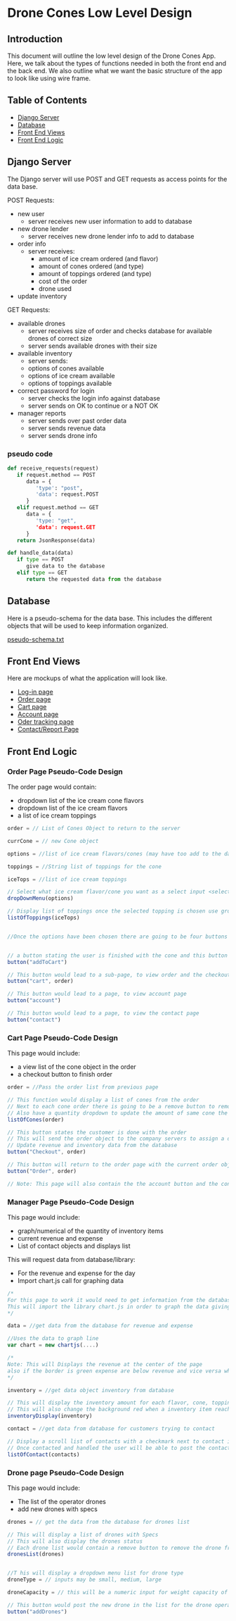 # Drone Cones Low Level Design

## Introduction

This document will outline the low level design of the Drone Cones App.
Here, we talk about the types of functions needed in both the front end and the back end.
We also outline what we want the basic structure of the app to look like using wire frame.

## Table of Contents

* [Django Server](#django-server)
* [Database](#database)
* [Front End Views](#front-end-views)
* [Front End Logic](#front-end-logic)

## Django Server

The Django server will use POST and GET requests as access points for the data base.

POST Requests:

* new user
  * server receives new user information to add to database
* new drone lender
  * server receives new drone lender info to add to database
* order info
  * server receives:
    * amount of ice cream ordered (and flavor)
    * amount of cones ordered (and type)
    * amount of toppings ordered (and type)
    * cost of the order
    * drone used
* update inventory

GET Requests:

* available drones
  * server receives size of order and checks database for available drones of correct size
  * server sends available drones with their size
* available inventory
  * server sends:
  * options of cones available
  * options of ice cream available
  * options of toppings available
* correct password for login
  * server checks the login info against database
  * server sends on OK to continue or a NOT OK
* manager reports
  * server sends over past order data
  * server sends revenue data
  * server sends drone info

### pseudo code

```python
def receive_requests(request)
   if request.method == POST
      data = {
         'type': "post",
         'data': request.POST
      }
   elif request.method == GET
      data = {
         'type: "get",
         'data': request.GET
      }
   return JsonResponse(data)

def handle_data(data)
   if type == POST
      give data to the database
   elif type == GET
      return the requested data from the database
```

## Database

Here is a pseudo-schema for the data base.
This includes the different objects that will be used to keep information organized.

[pseudo-schema.txt](./pseudo-schema.txt)

## Front End Views

Here are mockups of what the application will look like.

* [Log-in page](https://wireframe.cc/F08gdT)
* [Order page](https://wireframe.cc/fHa6vd)
* [Cart page](https://wireframe.cc/yUR5pU)
* [Account page](https://wireframe.cc/aqI5bl)
* [Oder tracking page](https://wireframe.cc/rMDQMf)
* [Contact/Report Page](https://wireframe.cc/IdDwLg)

## Front End Logic

### Order Page Pseudo-Code Design

The order page would contain:

* dropdown list of the ice cream cone flavors
* dropdown list of the ice cream flavors
* a list of ice cream toppings

```JavaScript
order = // List of Cones Object to return to the server

currCone = // new Cone object

options = //list of ice cream flavors/cones (may have too add to the database)

toppings = //String list of toppings for the cone

iceTops = //list of ice cream toppings

// Select what ice cream flavor/cone you want as a select input <select> </select> from svelte
dropDownMenu(options) 

// Display list of toppings once the selected topping is chosen use group input from svelte to 
listOfToppings(iceTops)


//Once the options have been chosen there are going to be four buttons 


// a button stating the user is finished with the cone and this button will add the cone object to the order list, then update price in order
button("addToCart")

// This button would lead to a sub-page, to view order and the checkout button would be there
button("cart", order)

// This button would lead to a page, to view account page
button("account")

// This button would lead to a page, to view the contact page 
button("contact")

```

### Cart Page Pseudo-Code Design

This page would include:

* a view list of the cone object in the order
* a checkout button to finish order

```JavaScript
order = //Pass the order list from previous page

// This function would display a list of cones from the order
// Next to each cone order there is going to be a remove button to remove a cone from list
// Also have a quantity dropdown to update the amount of same cone the user would like to add
listOfCones(order)

// This button states the customer is done with the order
// This will send the order object to the company servers to assign a drone operator to complete the order
// Update revenue and inventory data from the database
button("Checkout", order)

// This button will return to the order page with the current order object
button("Order", order)

// Note: This page will also contain the the account button and the contact button

```

### Manager Page Pseudo-Code Design

This page would include:

* graph/numerical of the quantity of inventory items
* current revenue and expense
* List of contact objects and displays list

This will request data from database/library:

* For the revenue and expense for the day
* Import chart.js call for graphing data

```JavaScript
/*
For this page to work it would need to get information from the database to get data for revenue
This will import the library chart.js in order to graph the data giving
*/

data = //get data from the database for revenue and expense

//Uses the data to graph line
var chart = new chartjs(....)

/*
Note: This will Displays the revenue at the center of the page
also if the border is green expense are below revenue and vice versa when red
*/

inventory = //get data object inventory from database

// This will display the inventory amount for each flavor, cone, topping
// This will also change the background red when a inventory item reach a low number
inventoryDisplay(inventory)

contact = //get data from database for customers trying to contact

// Display a scroll list of contacts with a checkmark next to contact if contact has been handled
// Once contacted and handled the user will be able to post the contact to handled: True
listOfContact(contacts)
```

### Drone page Pseudo-Code Design

This page would include:

* The list of the operator drones
* add new drones with specs

```JavaScript
drones = // get the data from the database for drones list

// This will display a list of drones with Specs
// This will also display the drones status
// Each drone list would contain a remove button to remove the drone from their list
dronesList(drones)


//T his will display a dropdown menu list for drone type
droneType = // inputs may be small, medium, large

droneCapacity = // this will be a numeric input for weight capacity of the drones

// This button would post the new drone in the list for the drone operator
button("addDrones")
```
